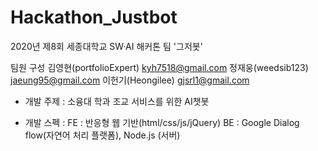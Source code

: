 # Hackathon_Justbot
2020년 제8회 세종대학교 SW·AI 해커톤 팀 '그저봇'

팀원 구성
김영현(portfolioExpert)  kyh7518@gmail.com
정재웅(weedsib123)       jaeung95@gmail.com
이헌기(Heongilee)        gjsrl1@gmail.com

* 개발 주제 : 
소융대 학과  조교 서비스를 위한 AI챗봇

* 개발 스펙 : 
FE : 반응형 웹 기반(html/css/js/jQuery)
BE : Google Dialog flow(자연어 처리 플랫폼), Node.js (서버)
